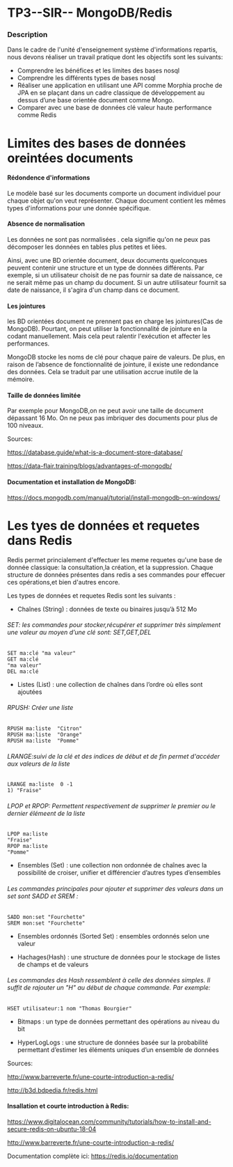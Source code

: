 # TP3--SIR-- MongoDB/Redis
### Description
Dans le cadre de l'unité d'enseignement système d'informations repartis, nous devons réaliser un travail pratique dont les objectifs sont les suivants:
* Comprendre les bénéfices et les limites des bases nosql
* Comprendre les différents types de bases nosql
* Réaliser une application en utilisant une API comme Morphia proche de JPA en se plaçant dans un cadre classique de développement au dessus d’une base orientée document comme Mongo.
* Comparer avec une base de données clé valeur haute performance comme Redis
# Limites des bases de données oreintées documents

#### Rédondence d'informations
Le modèle basé sur les documents comporte un document individuel pour chaque objet qu'on veut représenter.
Chaque document contient les mêmes types d'informations pour une donnée spécifique.

#### Absence de normalisation
Les données ne sont pas normalisées . cela signifie qu'on ne peux pas décomposer les données en tables plus petites et liées.

Ainsi, avec une BD orientée document, deux documents quelconques peuvent contenir une structure et un type de données différents. Par exemple, si un utilisateur choisit de ne pas fournir sa date de naissance, ce ne serait même pas un champ du document. Si un autre utilisateur fournit sa date de naissance, il s'agira d'un champ dans ce document.

#### Les jointures
les BD orientées document ne prennent pas en charge les jointures(Cas de MongoDB). Pourtant, on peut utiliser la fonctionnalité de jointure en la codant manuellement. Mais cela peut ralentir l'exécution et affecter les performances.

MongoDB stocke les noms de clé pour chaque paire de valeurs. De plus, en raison de l’absence de fonctionnalité de jointure, il existe une redondance des données. Cela se traduit par une utilisation accrue inutile de la mémoire.

#### Taille de données limitée

Par exemple pour MongoDB,on ne peut avoir une taille de document dépassant 16 Mo.
On ne peux pas imbriquer des documents pour plus de 100 niveaux.               


Sources:

https://database.guide/what-is-a-document-store-database/

https://data-flair.training/blogs/advantages-of-mongodb/

#### Documentation et installation de MongoDB:
https://docs.mongodb.com/manual/tutorial/install-mongodb-on-windows/

# Les tyes de données et requetes dans Redis

Redis permet princialement d'effectuer les meme requetes qu'une base de donnée classique: la consultation,la création, et la suppression.
Chaque structure de données présentes dans redis a ses commandes pour effecuer ces opérations,et bien d'autres encore.  

Les types de données et requetes Redis sont les suivants :

* Chaînes (String) : données de texte ou binaires jusqu’à 512 Mo
###### SET:  les commandes pour stocker,récupérer et supprimer très simplement une valeur au moyen d’une clé sont: SET,GET,DEL 
```
SET ma:clé "ma valeur"
GET ma:clé
"ma valeur"
DEL ma:clé
```


* Listes (List) : une collection de chaînes dans l’ordre où elles sont ajoutées

###### RPUSH:  Créer une liste 
```
RPUSH ma:liste  "Citron"
RPUSH ma:liste  "Orange"
RPUSH ma:liste  "Pomme"

````

###### LRANGE:suivi de la clé et des indices de début et de fin permet d'accéder aux valeurs de la liste
```
LRANGE ma:liste  0 -1
1) "Fraise"
```
###### LPOP et RPOP:  Permettent respectivement de supprimer le premier ou le dernier élémeent de la liste 
```
LPOP ma:liste
"Fraise"
RPOP ma:liste
"Pomme"
```

* Ensembles (Set) : une collection non ordonnée de chaînes avec la possibilité de croiser, unifier et différencier d’autres types d’ensembles

###### Les commandes principales pour ajouter et supprimer des valeurs dans un set sont SADD et SREM :
```
SADD mon:set "Fourchette"
SREM mon:set "Fourchette"
```

* Ensembles ordonnés (Sorted Set) : ensembles ordonnés selon une valeur

* Hachages(Hash) : une structure de données pour le stockage de listes de champs et de valeurs
###### Les commandes des Hash ressemblent à celle des données simples. Il suffit de rajouter un "H" au début de chaque commande. Par exemple: 
```
HSET utilisateur:1 nom "Thomas Bourgier"
```

* Bitmaps : un type de données permettant des opérations au niveau du bit

* HyperLogLogs : une structure de données basée sur la probabilité permettant d’estimer les éléments uniques d’un ensemble de données

Sources:

http://www.barreverte.fr/une-courte-introduction-a-redis/

http://b3d.bdpedia.fr/redis.html
#### Insallation et courte introduction à Redis:
https://www.digitalocean.com/community/tutorials/how-to-install-and-secure-redis-on-ubuntu-18-04

http://www.barreverte.fr/une-courte-introduction-a-redis/

Documentation complète ici: https://redis.io/documentation
